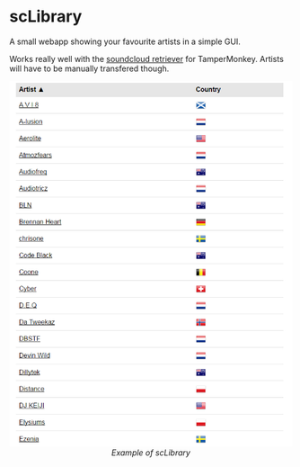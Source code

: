 # scLibrary
A small webapp showing your favourite artists in a simple GUI.

Works really well with the [soundcloud retriever](https://github.com/Miicroo/TamperMonkey/blob/master/soundcloud/sclibRetriever.js) for TamperMonkey. Artists will have to be manually transfered though.



<p align="center">
  <img src="https://raw.githubusercontent.com/Miicroo/scLibrary/master/sc.png" alt="Example library" title="Example library"/><br />
  <i>Example of scLibrary</i>
</p>

